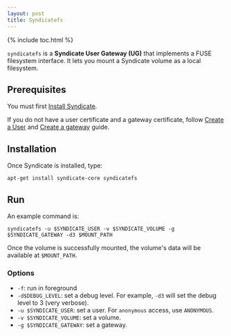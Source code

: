 ```yaml
---
layout: post
title: Syndicatefs
---
```


{% include toc.html %}

`syndicatefs` is a **Syndicate User Gateway (UG)** that implements a FUSE
filesystem interface.  It lets you mount a Syndicate volume as a local
filesystem.

## Prerequisites

You must first [Install Syndicate](/install).

If you do not have a user certificate and a gateway certificate, follow [Create
a User](https://syndicate-storage.github.io/admin/users/) and [Create a gateway](#) guide.


## Installation

Once Syndicate is installed, type:
```
apt-get install syndicate-core syndicatefs
```

## Run

An example command is:

```
syndicatefs -u $SYNDICATE_USER -v $SYNDICATE_VOLUME -g $SYNDICATE_GATEWAY -d3 $MOUNT_PATH
```

Once the volume is successfully mounted, the volume's data will be available at `$MOUNT_PATH`.

### Options

* `-f`: run in foreground
* `-d$DEBUG_LEVEL`: set a debug level. For example, `-d3` will set the debug
level to 3 (very verbose).
* `-u $SYNDICATE_USER`: set a user. For `anonymous` access, use `ANONYMOUS`.
* `-v $SYNDICATE_VOLUME`: set a volume.
* `-g $SYNDICATE_GATEWAY`: set a gateway.
